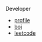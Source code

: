 Developer

- [profile](https://h-spear.github.io/profile)
- [boj](https://www.acmicpc.net/user/ki9014)
- [leetcode](https://leetcode.com/h-spear)

